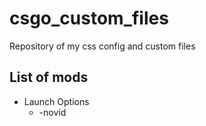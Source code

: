 # csgo_custom_files
Repository of my css config and custom files
## List of mods
* Launch Options
  * -novid
